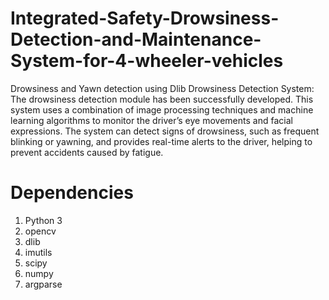 # Integrated-Safety-Drowsiness-Detection-and-Maintenance-System-for-4-wheeler-vehicles
Drowsiness and Yawn detection using Dlib
Drowsiness Detection System: The drowsiness detection module has been successfully developed. This system uses a combination of image processing techniques and machine learning algorithms to monitor the driver’s eye movements and facial expressions. The system can detect signs of drowsiness, such as frequent blinking or yawning, and provides real-time alerts to the driver, helping to prevent accidents caused by fatigue.

# Dependencies
1. Python 3
2. opencv
3. dlib
4. imutils
5. scipy
6. numpy
7. argparse

